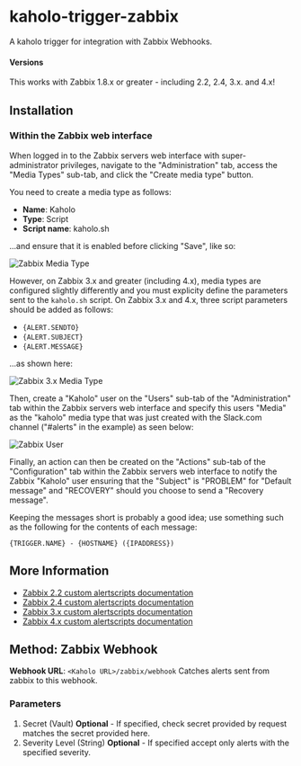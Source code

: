 # kaholo-trigger-zabbix
A kaholo trigger for integration with Zabbix Webhooks.

#### Versions
This works with Zabbix 1.8.x or greater - including 2.2, 2.4, 3.x. and 4.x!

Installation
------------

### Within the Zabbix web interface

When logged in to the Zabbix servers web interface with super-administrator privileges, navigate to the "Administration" tab, access the "Media Types" sub-tab, and click the "Create media type" button.

You need to create a media type as follows:

* **Name**: Kaholo
* **Type**: Script
* **Script name**: kaholo.sh

...and ensure that it is enabled before clicking "Save", like so:

![Zabbix Media Type](https://pictures.ericoc.com/github/zabbix-mediatype.png "Zabbix Media Type")

However, on Zabbix 3.x and greater (including 4.x), media types are configured slightly differently and you must explicity define the parameters sent to the `kaholo.sh` script. On Zabbix 3.x and 4.x, three script parameters should be added as follows:

* `{ALERT.SENDTO}`
* `{ALERT.SUBJECT}`
* `{ALERT.MESSAGE}`

...as shown here:

![Zabbix 3.x Media Type](https://pictures.ericoc.com/github/zabbix3-mediatype.png "Zabbix 3.x Media Type")

Then, create a "Kaholo" user on the "Users" sub-tab of the "Administration" tab within the Zabbix servers web interface and specify this users "Media" as the "kaholo" media type that was just created with the Slack.com channel ("#alerts" in the example) as seen below:

![Zabbix User](https://pictures.ericoc.com/github/zabbix-user.png "Zabbix User")

Finally, an action can then be created on the "Actions" sub-tab of the "Configuration" tab within the Zabbix servers web interface to notify the Zabbix "Kaholo" user ensuring that the "Subject" is "PROBLEM" for "Default message" and "RECOVERY" should you choose to send a "Recovery message".

Keeping the messages short is probably a good idea; use something such as the following for the contents of each message:

	{TRIGGER.NAME} - {HOSTNAME} ({IPADDRESS})

More Information
----------------
* [Zabbix 2.2 custom alertscripts documentation](https://www.zabbix.com/documentation/2.2/manual/config/notifications/media/script)
* [Zabbix 2.4 custom alertscripts documentation](https://www.zabbix.com/documentation/2.4/manual/config/notifications/media/script)
* [Zabbix 3.x custom alertscripts documentation](https://www.zabbix.com/documentation/3.0/manual/config/notifications/media/script)
* [Zabbix 4.x custom alertscripts documentation](https://www.zabbix.com/documentation/4.0/manual/config/notifications/media/script)

## Method: Zabbix Webhook
**Webhook URL**: `<Kaholo URL>/zabbix/webhook` 
Catches alerts sent from zabbix to this webhook.

### Parameters
1. Secret (Vault) **Optional** - If specified, check secret provided by request matches the secret provided here.
2. Severity Level (String) **Optional** - If specified accept only alerts with the specified severity.

